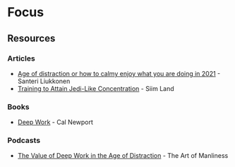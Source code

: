 # Focus

## Resources

### Articles

* [Age of distraction or how to calmy enjoy what you are doing in 2021](https://www.lostbookofsales.com/age-of-distractions/) - Santeri Liukkonen
* [Training to Attain Jedi-Like Concentration](https://siimland.com/training-attain-jedi-like-concentration/) - Siim Land

### Books

* [Deep Work](https://smile.amazon.co.uk/Deep-Work-Focused-Success-Distracted/dp/0349411905/) - Cal Newport

### Podcasts

* [The Value of Deep Work in the Age of Distraction](https://www.artofmanliness.com/articles/podcast-168-the-value-of-deep-work-in-the-age-of-distraction/) - The Art of Manliness

